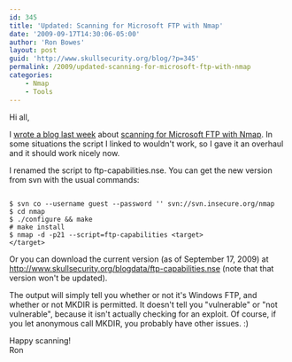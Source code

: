 ```yaml
---
id: 345
title: 'Updated: Scanning for Microsoft FTP with Nmap'
date: '2009-09-17T14:30:06-05:00'
author: 'Ron Bowes'
layout: post
guid: 'http://www.skullsecurity.org/blog/?p=345'
permalink: /2009/updated-scanning-for-microsoft-ftp-with-nmap
categories:
    - Nmap
    - Tools
---
```


Hi all,

I [wrote a blog last week](http://www.skullsecurity.org/blog/?p=315) about [scanning for Microsoft FTP with Nmap](http://blog.rootshell.be/2009/09/01/updated-iis-ftp-nmap-script/). In some situations the script I linked to wouldn't work, so I gave it an overhaul and it should work nicely now.  
  
I renamed the script to ftp-capabilities.nse. You can get the new version from svn with the usual commands:

```

$ svn co --username guest --password '' svn://svn.insecure.org/nmap
$ cd nmap
$ ./configure && make
# make install
$ nmap -d -p21 --script=ftp-capabilities <target>
</target>
```

Or you can download the current version (as of September 17, 2009) at <http://www.skullsecurity.org/blogdata/ftp-capabilities.nse> (note that that version won't be updated).

The output will simply tell you whether or not it's Windows FTP, and whether or not MKDIR is permitted. It doesn't tell you "vulnerable" or "not vulnerable", because it isn't actually checking for an exploit. Of course, if you let anonymous call MKDIR, you probably have other issues. :)

Happy scanning!  
Ron